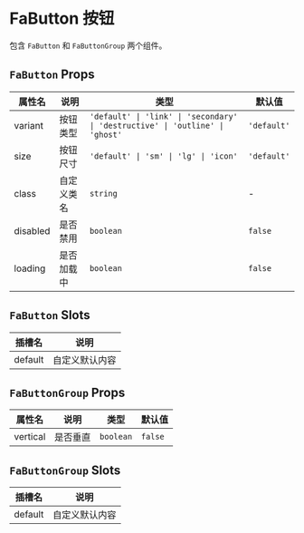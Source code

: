 # FaButton 按钮

包含 `FaButton` 和 `FaButtonGroup` <Badge text="v5.5.0" /> 两个组件。

## `FaButton` Props

| 属性名   | 说明       | 类型                                                                          | 默认值      |
| -------- | ---------- | ----------------------------------------------------------------------------- | ----------- |
| variant  | 按钮类型   | `'default' \| 'link' \| 'secondary' \| 'destructive' \| 'outline' \| 'ghost'` | `'default'` |
| size     | 按钮尺寸   | `'default' \| 'sm' \| 'lg' \| 'icon'`                                         | `'default'` |
| class    | 自定义类名 | `string`                                                                      | -           |
| disabled | 是否禁用   | `boolean`                                                                     | `false`     |
| loading  | 是否加载中 | `boolean`                                                                     | `false`     |

## `FaButton` Slots

| 插槽名  | 说明           |
| ------- | -------------- |
| default | 自定义默认内容 |

## `FaButtonGroup` Props

| 属性名   | 说明     | 类型      | 默认值  |
| -------- | -------- | --------- | ------- |
| vertical | 是否垂直 | `boolean` | `false` |

## `FaButtonGroup` Slots

| 插槽名  | 说明           |
| ------- | -------------- |
| default | 自定义默认内容 |
